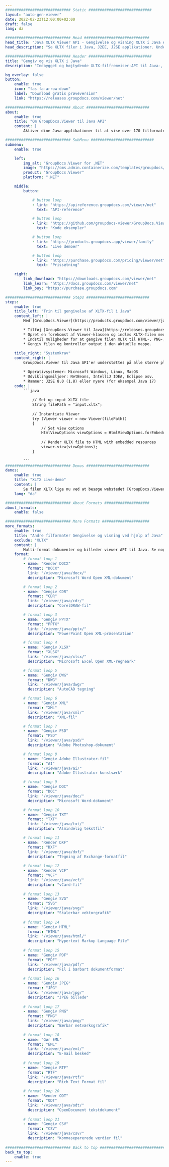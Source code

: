 ```yaml
---
############################# Static ############################
layout: "auto-gen-viewer"
date: 2022-02-23T12:00:00+02:00
draft: false
lang: da

############################# Head #############################
head_title: "Java XLTX Viewer API - Gengivelse og visning XLTX i Java Apps"
head_description: "Se XLTX filer i Java, J2EE, J2SE applikationer. Understøtter visning af mere end 170 dokument- og billedfilformater i HTML-, PDF- eller billedtilstand med avancerede funktioner til at administrere dokumentvisningsmuligheder."

############################# Header ############################
title: "Gengiv og vis XLTX i Java" 
description: "Indbygget og højtydende XLTX-filfremviser-API til Java-, J2EE- og J2SE-baserede applikationer, der understøtter en lang række yderligere funktioner til at tilpasse udseendet af outputdokumentformatet." 

bg_overlay: false
button:
    enable: true
    icon: "fas fa-arrow-down"
    label: "Download gratis prøveversion"
    link: "https://releases.groupdocs.com/viewer/net"

############################# About ############################
about:
    enable: true
    title: "Om GroupDocs.Viewer til Java API" 
    content: |
        Aktiver dine Java-applikationer til at vise over 170 filformater i HTML-, PDF- eller billedtilstande ved hjælp af GroupDocs.Viewer til Java API'er uden yderligere software installeret; såsom Microsoft Office, Apache Open Office, Adobe Acrobat Reader osv. Udviklere kan nemt se alle populære billeder og dokumenttyper inklusive Microsoft Office, OpenDocument, HTML, PDF, Arkiv, Diagrammer, Photoshop, AutoCAD og programmeringssprogformater inde i Java-applikationerne med hurtig gengivelse af højeste kvalitet.

############################# SubMenu ############################
submenu:
    enable: true

    left:
        img_alt: "GroupDocs.Viewer for .NET"
        image: "https://cms.admin.containerize.com/templates/groupdocs/images/product-logos/90x90-noborder/groupdocs-viewer-net.png"
        product: "GroupDocs.Viewer"
        platform: ".NET"

    middle:
        button:

            # button loop
            - link: "https://apireference.groupdocs.com/viewer/net"
              text: "API-reference"

            # button loop
            - link: "https://github.com/groupdocs-viewer/GroupDocs.Viewer-for-.NET"
              text: "Kode eksempler"

            # button loop
            - link: "https://products.groupdocs.app/viewer/family"
              text: "Live demoer"

            # button loop
            - link: "https://purchase.groupdocs.com/pricing/viewer/net"
              text: "Prissætning"

    right:
        link_download: "https://downloads.groupdocs.com/viewer/net"
        link_learn: "https://docs.groupdocs.com/viewer/net"
        link_buy: "https://purchase.groupdocs.com"

############################# Steps ############################
steps:
    enable: true
    title_left: "Trin til gengivelse af XLTX-fil i Java" 
    content_left: |
        Med [GroupDocs.Viewer](https://products.groupdocs.com/viewer/java/) kan du gengive XLTX til HTML, JPEG, PNG eller PDF i nogle få trin.

        * Tilføj [GroupDocs.Viewer til Java](https://releases.groupdocs.com/viewer/java/) som en afhængighed til dit projekt. 
        * Opret en forekomst af Viewer-klassen og indlæs XLTX-filen med fuld sti. 
        * Indstil muligheder for at gengive filen XLTX til HTML-, PNG-, JPEG- eller PDF-format. 
        * Gengiv filen og kontroller output i den aktuelle mappe. 
        
    title_right: "Systemkrav" 
    content_right: |
        GroupDocs.Viewer til Java API'er understøttes på alle større platforme og operativsystemer. Før du udfører koden nedenfor, skal du sørge for, at du har følgende forudsætninger installeret på dit system.

        * Operativsystemer: Microsoft Windows, Linux, MacOS 
        * Udviklingsmiljøer: NetBeans, IntelliJ IDEA, Eclipse osv. 
        * Rammer: J2SE 8.0 (1.8) eller nyere (for eksempel Java 17) 
    code: |
        ```java
                        
            // Set up input XLTX file
            String filePath = "input.xltx";
        
            // Instantiate Viewer
            try (Viewer viewer = new Viewer(filePath))
            {
            	// Set view options 
            	HtmlViewOptions viewOptions = HtmlViewOptions.forEmbeddedResources();
                    
            	// Render XLTX file to HTML with embedded resources
            	viewer.view(viewOptions);
            }
             
        ```
############################# Demos ############################
demos:
    enable: true
    title: "XLTX Live-demo"
    content: |
        Se filen XLTX lige nu ved at besøge webstedet [GroupDocs.Viewer Online Apps](https://products.groupdocs.app/viewer/xltx).
    lang: "da"

############################# About Formats ####################
about_formats:
    enable: false

############################# More Formats #####################
more_formats:
    enable: true
    title: "Andre filformater Gengivelse og visning ved hjælp af Java"
    exclude: "XLTX"
    content: |
        Multi-format dokumenter og billeder viewer API til Java. Se nogle af de populære filformater nedenfor uden eksterne seere.
    format: 
        # format loop 1
        - name: "Render DOCX"
          format: "DOCX"
          link: "/viewer/java/docx/"
          description: "Microsoft Word Open XML-dokument" 

        # format loop 2
        - name: "Gengiv CDR" 
          format: "CDR"
          link: "/viewer/java/cdr/"
          description: "CorelDRAW-fil" 

        # format loop 3
        - name: "Gengiv PPTX"
          format: "PPTX"
          link: "/viewer/java/pptx/"
          description: "PowerPoint Open XML-præsentation" 

        # format loop 4
        - name: "Gengiv XLSX"
          format: "XLSX"
          link: "/viewer/java/xlsx/"
          description: "Microsoft Excel Open XML-regneark" 

        # format loop 5
        - name: "Gengiv DWG"
          format: "DWG"
          link: "/viewer/java/dwg/"
          description: "AutoCAD tegning"

        # format loop 6
        - name: "Gengiv XML"
          format: "XML"
          link: "/viewer/java/xml/"
          description: "XML-fil"

        # format loop 7
        - name: "Gengiv PSD"
          format: "PSD"
          link: "/viewer/java/psd/"
          description: "Adobe Photoshop-dokument"

        # format loop 8
        - name: "Gengiv Adobe Illustrator-fil"
          format: "AI"
          link: "/viewer/java/ai/"
          description: "Adobe Illustrator kunstværk"

        # format loop 9
        - name: "Gengiv DOC"
          format: "DOC"
          link: "/viewer/java/doc/"
          description: "Microsoft Word-dokument" 

        # format loop 10
        - name: "Gengiv TXT" 
          format: "TXT"
          link: "/viewer/java/txt/"
          description: "Almindelig tekstfil" 

        # format loop 11
        - name: "Render DXF" 
          format: "DXF"
          link: "/viewer/java/dxf/"
          description: "Tegning af Exchange-formatfil"  
          
        # format loop 12
        - name: "Render VCF"
          format: "VCF"
          link: "/viewer/java/vcf/"
          description: "vCard-fil"  
              
        # format loop 13
        - name: "Gengiv SVG"
          format: "SVG"
          link: "/viewer/java/svg/"
          description: "Skalerbar vektorgrafik" 
          
        # format loop 14
        - name: "Gengiv HTML"
          format: "HTML"
          link: "/viewer/java/html/"
          description: "Hypertext Markup Language File" 
          
        # format loop 15
        - name: "Gengiv PDF"
          format: "PDF"
          link: "/viewer/java/pdf/"
          description: "Fil i bærbart dokumentformat"
          
        # format loop 16
        - name: "Gengiv JPEG"
          format: "JPG"
          link: "/viewer/java/jpg/"
          description: "JPEG billede"
          
        # format loop 17
        - name: "Gengiv PNG"
          format: "PNG"
          link: "/viewer/java/png/"
          description: "Bærbar netværksgrafik" 
          
        # format loop 18
        - name: "Gør EML"
          format: "EML"
          link: "/viewer/java/eml/"
          description: "E-mail besked" 
          
        # format loop 19
        - name: "Gengiv RTF"
          format: "RTF"
          link: "/viewer/java/rtf/"
          description: "Rich Text Format fil" 
          
        # format loop 20
        - name: "Render ODT"
          format: "ODT"
          link: "/viewer/java/odt/"
          description: "OpenDocument tekstdokument" 
          
        # format loop 21
        - name: "Gengiv CSV"
          format: "CSV"
          link: "/viewer/java/csv/"
          description: "Kommaseparerede værdier fil" 
          
############################# Back to top ###############################
back_to_top:
    enable: true
---
```

